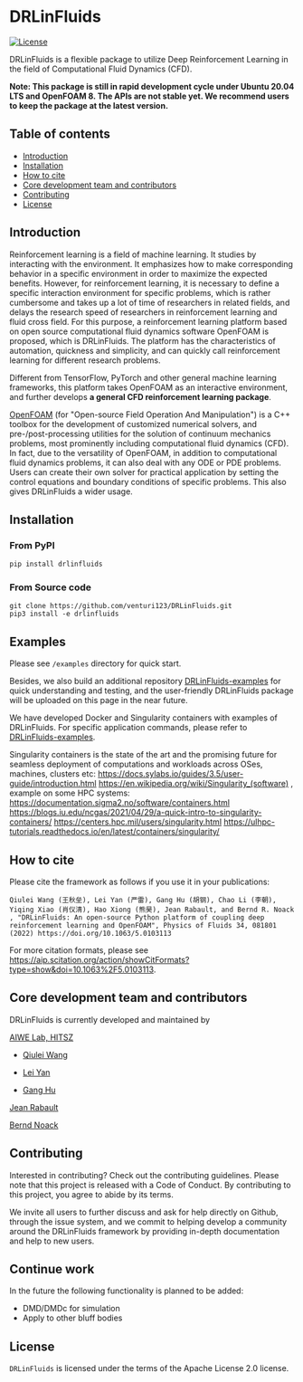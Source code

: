 # DRLinFluids
[![License](https://img.shields.io/badge/license-Apache%202.0-blue.svg)](https://github.com/venturi123/DRLinFluids/blob/main/LICENSE)

DRLinFluids is a flexible package to utilize Deep Reinforcement Learning in the field of Computational Fluid Dynamics (CFD).

**Note: This package is still in rapid development cycle under Ubuntu 20.04 LTS and OpenFOAM 8. The APIs are not stable yet. We recommend users to keep the package at the latest version.**

## Table of contents

- [Introduction](#introduction)
- [Installation](#installation)
- [How to cite](#how-to-cite)
- [Core development team and contributors](#core-development-team-and-contributors)
- [Contributing](#contributing)
- [License](#license)


## Introduction

Reinforcement learning is a field of machine learning. It studies by interacting with the environment. It emphasizes how to make corresponding behavior in a specific environment in order to maximize the expected benefits. However, for reinforcement learning, it is necessary to define a specific interaction environment for specific problems, which is rather cumbersome and takes up a lot of time of researchers in related fields, and delays the research speed of researchers in reinforcement learning and fluid cross field. For this purpose, a reinforcement learning platform based on open source computational fluid dynamics software OpenFOAM is proposed, which is DRLinFluids. The platform has the characteristics of automation, quickness and simplicity, and can quickly call reinforcement learning for different research problems.

Different from TensorFlow, PyTorch and other general machine learning frameworks, this platform takes OpenFOAM as an interactive environment, and further develops **a general CFD reinforcement learning package**.

[OpenFOAM](https://en.wikipedia.org/wiki/OpenFOAM) (for "Open-source Field Operation And Manipulation") is a C++ toolbox for the development of customized numerical solvers, and pre-/post-processing utilities for the solution of continuum mechanics problems, most prominently including computational fluid dynamics (CFD). In fact, due to the versatility of OpenFOAM, in addition to computational fluid dynamics problems, it can also deal with any ODE or PDE problems. Users can create their own solver for practical application by setting the control equations and boundary conditions of specific problems. This also gives DRLinFluids a wider usage.


## Installation

### From PyPI

```bash
pip install drlinfluids
```

### From Source code

```
git clone https://github.com/venturi123/DRLinFluids.git
pip3 install -e drlinfluids
```


## Examples

Please see `/examples` directory for quick start.

Besides, we also build an additional repository [DRLinFluids-examples](https://github.com/venturi123/DRLinFluids-examples) for quick understanding and testing, and the user-friendly DRLinFluids package will be uploaded on this page in the near future.

We have developed Docker and Singularity containers with examples of DRLinFluids. For specific application commands, please refer to [DRLinFluids-examples](https://github.com/venturi123/DRLinFluids-examples).

Singularity containers is the state of the art and the promising future for seamless deployment of computations and workloads across OSes, machines, clusters etc: https://docs.sylabs.io/guides/3.5/user-guide/introduction.html https://en.wikipedia.org/wiki/Singularity_(software) , example on some HPC systems: https://documentation.sigma2.no/software/containers.html https://blogs.iu.edu/ncgas/2021/04/29/a-quick-intro-to-singularity-containers/ https://centers.hpc.mil/users/singularity.html https://ulhpc-tutorials.readthedocs.io/en/latest/containers/singularity/ 

## How to cite

Please cite the framework as follows if you use it in your publications:

```
Qiulei Wang (王秋垒), Lei Yan (严雷), Gang Hu (胡钢), Chao Li (李朝), Yiqing Xiao (肖仪清), Hao Xiong (熊昊), Jean Rabault, and Bernd R. Noack , "DRLinFluids: An open-source Python platform of coupling deep reinforcement learning and OpenFOAM", Physics of Fluids 34, 081801 (2022) https://doi.org/10.1063/5.0103113
```

For more citation formats, please see https://aip.scitation.org/action/showCitFormats?type=show&doi=10.1063%2F5.0103113.


## Core development team and contributors

DRLinFluids is currently developed and maintained by 

[AIWE Lab, HITSZ](http://aiwe.hitsz.edu.cn)

- [Qiulei Wang](https://github.com/venturi123)

- [Lei Yan](https://github.com/1900360)

- [Gang Hu](http://faculty.hitsz.edu.cn/hugang)

[Jean Rabault](https://github.com/jerabaul29)

[Bernd Noack](http://www.berndnoack.com/)


## Contributing
Interested in contributing? Check out the contributing guidelines. Please note that this project is released with a Code of Conduct. By contributing to this project, you agree to abide by its terms.

We invite all users to further discuss and ask for help directly on Github, through the issue system, and we commit to helping develop a community around the DRLinFluids framework by providing in-depth documentation and help to new users.

## Continue work
In the future the following functionality is planned to be added:
- DMD/DMDc for simulation
- Apply to other bluff bodies

## License
`DRLinFluids` is licensed under the terms of the Apache License 2.0 license.
